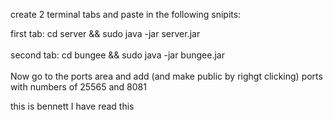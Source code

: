 
create 2 terminal tabs and paste in the following snipits:

first tab:           cd server && sudo java -jar server.jar
<br>
<br>
second tab:         cd bungee && sudo java -jar bungee.jar
<br>
<br>
Now go to the ports area
and add (and make public by righgt clicking) ports with numbers of 25565 and 8081

this is bennett I have read this
